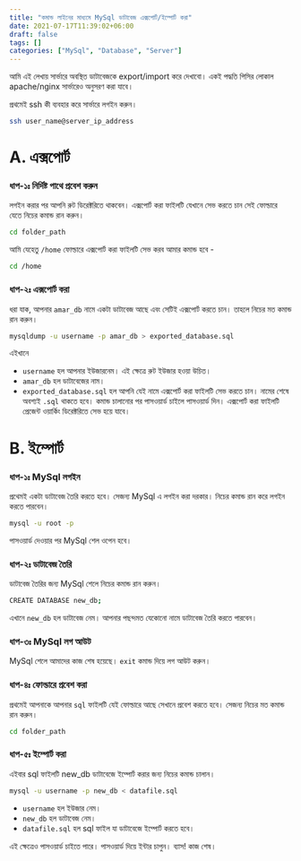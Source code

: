 ```yaml
---
title: "কমান্ড লাইনের মাধ্যমে MySql ডাটাবেজ এক্সপোর্ট/ইম্পোর্ট করা"
date: 2021-07-17T11:39:02+06:00
draft: false
tags: []
categories: ["MySql", "Database", "Server"]
---
```


আমি এই লেখায় সার্ভারে অবস্থিত ডাটাবেজকে export/import করে দেখাবো। একই পদ্ধতি পিসির লোকাল apache/nginx সার্ভারেও অনুসরণ করা যাবে।

প্রথমেই ssh কী ব্যবহার করে সার্ভারে লগইন করুন।
```bash
ssh user_name@server_ip_address
```
# A. এক্সপোর্ট
### ধাপ-১ঃ নির্দিষ্ট পাথে প্রবেশ করুন
লগইন করার পর আপনি রুট ডিরেক্টরিতে থাকবেন। এক্সপোর্ট করা ফাইলটি যেখানে সেভ করতে চান সেই ফোল্ডারে যেতে নিচের কমান্ড রান করুন।
```bash
cd folder_path
```
আমি যেহেতু `/home` ফোল্ডারে এক্সপোর্ট করা ফাইলটি সেভ করব আমার কমান্ড হবে - 
```bash
cd /home
```
### ধাপ-২ঃ এক্সপোর্ট করা
ধরা যাক, আপনার `amar_db` নামে একটা ডাটাবেজ আছে এবং সেটিই এক্সপোর্ট করতে চান। তাহলে নিচের মত কমান্ড রান করুন। 

```bash
mysqldump -u username -p amar_db > exported_database.sql
```
এইখানে 
* `username` হল আপনার ইউজারনেম। এই ক্ষেত্রে রুট ইউজার হওয়া উচিত।
* `amar_db` হল ডাটাবেজের নাম।
* `exported_database.sql` হল আপনি যেই নামে এক্সপোর্ট করা ফাইলটি সেভ করতে চান। নামের শেষে অবশ্যই `.sql` থাকতে হবে।
কমান্ড চালানোর পর পাসওয়ার্ড চাইলে পাসওয়ার্ড দিন। এক্সপোর্ট করা ফাইলটি প্রেজেন্ট ওয়ার্কিং ডিরেক্টরিতে সেভ হয়ে যাবে। 
  
    
# B. ইম্পোর্ট
### ধাপ-১ঃ MySql লগইন
প্রথেমই একটা ডাটাবেজ তৈরি করতে হবে। সেজন্য MySql এ লগইন করা দরকার। নিচের কমান্ড রান করে লগইন করতে পারবেন।
```bash
mysql -u root -p
```
পাসওয়ার্ড দেওয়ার পর MySql শেল ওপেন হবে।

### ধাপ-২ঃ ডাটাবেজ তৈরি
ডাটাবেজ তৈরির জন্য MySql শেলে নিচের কমান্ড রান করুন।
```bash
CREATE DATABASE new_db;
```
এখানে `new_db` হল ডাটাবেজ নেম। আপনার পছন্দমত যেকোনো নামে ডাটাবেজ তৈরি করতে পারবেন।

### ধাপ-৩ঃ MySql লগ আউট
MySql শেলে আমাদের কাজ শেষ হয়েছে। `exit` কমান্ড দিয়ে লগ আউট করুন। 

### ধাপ-৪ঃ ফোল্ডারে প্রবেশ করা
প্রথমেই আপনাকে আপনার `sql` ফাইলটি যেই ফোল্ডারে আছে সেখানে প্রবেশ করতে হবে। সেজন্য নিচের মত কমান্ড রান করুন। 
```bash
cd folder_path
```

### ধাপ-৫ঃ ইম্পোর্ট করা
এইবার sql ফাইলটি new_db ডাটাবেজে ইম্পোর্ট করার জন্য নিচের কমান্ড চালান।
```bash
mysql -u username -p new_db < datafile.sql
```

* `username` হল ইউজার নেম।  
* `new_db` হল ডাটাবেজ নেম।  
* `datafile.sql` হল sql ফাইল যা ডাটাবেজে ইম্পোর্ট করতে হবে।  

এই ক্ষেত্রেও পাসওয়ার্ড চাইতে পারে। পাসওয়ার্ড দিয়ে ইন্টার চাপুন। ব্যাস! কাজ শেষ।
